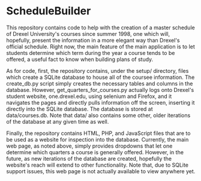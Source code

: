 ScheduleBuilder
===============

This repository contains code to help with the creation of a master schedule of Drexel University's courses since summer 1998, one which
will, hopefully, present the information in a more elegant way than Drexel's official schedule. Right now, the main feature of the main
application is to let students determine which term during the year a course tends to be offered, a useful fact to know when building plans
of study.

As for code, first, the repository contains, under the setup/ directory, files which create a SQLite database to house all of the coursee
information. The create\_db.py script simply creates the necessary tables and columns in the database. However, get\_quarters\_for\_courses.py
actually logs onto Drexel's student website, one.drexel.edu, using selenium and Firefox, and it navigates the pages and directly pulls
information off the screen, inserting it directly into the SQLite database. The database is stored at data/courses.db. Note that data/
also contains some other, older iterations of the database at any given time as well.

Finally, the repository contains HTML, PHP, and JavaScript files that are to be used as a website for inspection into the database. Currently, the main web page,
as noted above, simply provides dropdowns that let one determine which quarters a course is generally offered. However, in the future,
as new iterations of the database are created, hopefully the website's reach will extend to other functionality. Note that, due to SQLite support issues, this web page is not actually available to view anywhere yet.
